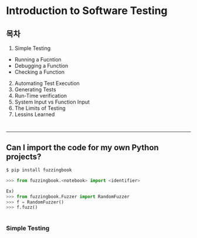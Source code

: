 # Introduction to Software Testing

## 목차

1. Simple Testing
* Running a Fucntion
* Debugging a Function
* Checking a Function
2. Automating Test Execution
3. Generating Tests
4. Run-Time verification
5. System Input vs Function Input
6. The Limits of Testing
7. Lessins Learned

#
---

## Can I import the code for my own Python projects?

```bash
$ pip install fuzzingbook
```

```python
>>> from fuzzingbook.<notebook> import <identifier>

Ex)
>>> from fuzzingbook.Fuzzer import RandomFuzzer
>>> f = RandomFuzzer()
>>> f.fuzz()
```

#

### Simple Testing
